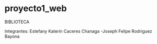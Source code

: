 # proyecto1_web
BIBLIOTECA

Integrantes: 
Estefany Katerin Caceres Chanaga
-Joseph Felipe Rodriguez Bayona
